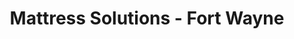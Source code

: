 ---
title: "Mattress Solutions - Fort Wayne"
url: /fort-wayne/mattress-solutions-fort-wayne/
shop: bed
---